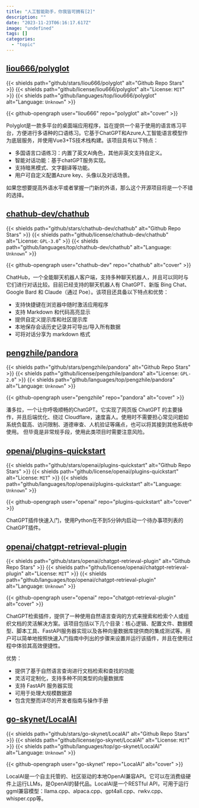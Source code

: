 ```yaml
---
title: "人工智能助手，你我皆可拥有[2]"
description: ""
date: "2023-11-23T06:16:17.617Z"
image: "undefined"
tags: []
categories:
  - "topic"
---
```


## [liou666/polyglot](https://github.com/liou666/polyglot)

{{< shields path="github/stars/liou666/polyglot" alt="Github Repo Stars" >}} {{< shields path="github/license/liou666/polyglot" alt="License: `MIT`" >}} {{< shields path="github/languages/top/liou666/polyglot" alt="Language: `Unknown`" >}}

{{< github-opengraph user="liou666" repo="polyglot" alt="cover" >}}

Polyglot是一款多平台的桌面端应用程序，旨在提供一个易于使用的语言练习平台，方便进行多语种的口语练习。它基于ChatGPT和Azure人工智能语言模型作为底层服务，并使用Vue3+TS技术栈构建。该项目具有以下特点：

- 多国语言口语练习：内置了英文AI角色，其他非英文支持自定义。
- 智能对话功能：基于chatGPT服务实现。
- 支持暗黑模式、文字翻译等功能。
- 用户可自定义配置Azure key、头像以及对话场景。

如果您想要提高外语水平或者掌握一门新的外语，那么这个开源项目将是一个不错的选择。
  
## [chathub-dev/chathub](https://github.com/chathub-dev/chathub)

{{< shields path="github/stars/chathub-dev/chathub" alt="Github Repo Stars" >}} {{< shields path="github/license/chathub-dev/chathub" alt="License: `GPL-3.0`" >}} {{< shields path="github/languages/top/chathub-dev/chathub" alt="Language: `Unknown`" >}}

{{< github-opengraph user="chathub-dev" repo="chathub" alt="cover" >}}

ChatHub，一个全能聊天机器人客户端，支持多种聊天机器人，并且可以同时与它们进行对话比较。目前已经支持的聊天机器人有 ChatGPT、新版 Bing Chat、Google Bard 和 Claude（通过 Poe）。该项目还具备以下特点和优势：

- 支持快捷键在浏览器中随时激活应用程序
- 支持 Markdown 和代码高亮显示
- 提供自定义提示库和社区提示库
- 本地保存会话历史记录并可导出/导入所有数据
- 可将对话分享为 markdown 格式
  
## [pengzhile/pandora](https://github.com/pengzhile/pandora)

{{< shields path="github/stars/pengzhile/pandora" alt="Github Repo Stars" >}} {{< shields path="github/license/pengzhile/pandora" alt="License: `GPL-2.0`" >}} {{< shields path="github/languages/top/pengzhile/pandora" alt="Language: `Unknown`" >}}

{{< github-opengraph user="pengzhile" repo="pandora" alt="cover" >}}

潘多拉，一个让你呼吸顺畅的ChatGPT。它实现了网页版 ChatGPT 的主要操作，并且后端优化、绕过 Cloudflare，速度喜人。使用时不需要担心常见问题如系统负载高、访问限制、道德审查、人机验证等痛点，也可以将其接到其他系统中使用。
但毕竟是非常规手段，使用此类项目时需要注意风险。
  
## [openai/plugins-quickstart](https://github.com/openai/plugins-quickstart)

{{< shields path="github/stars/openai/plugins-quickstart" alt="Github Repo Stars" >}} {{< shields path="github/license/openai/plugins-quickstart" alt="License: `MIT`" >}} {{< shields path="github/languages/top/openai/plugins-quickstart" alt="Language: `Unknown`" >}}

{{< github-opengraph user="openai" repo="plugins-quickstart" alt="cover" >}}

ChatGPT插件快速入门，使用Python在不到5分钟内启动一个待办事项列表的ChatGPT插件。
  
## [openai/chatgpt-retrieval-plugin](https://github.com/openai/chatgpt-retrieval-plugin)

{{< shields path="github/stars/openai/chatgpt-retrieval-plugin" alt="Github Repo Stars" >}} {{< shields path="github/license/openai/chatgpt-retrieval-plugin" alt="License: `MIT`" >}} {{< shields path="github/languages/top/openai/chatgpt-retrieval-plugin" alt="Language: `Unknown`" >}}

{{< github-opengraph user="openai" repo="chatgpt-retrieval-plugin" alt="cover" >}}

ChatGPT检索插件，提供了一种使用自然语言查询的方式来搜索和检索个人或组织文档的灵活解决方案。该项目包括以下几个目录：核心逻辑、配置文件、数据模型、脚本工具、FastAPI服务器实现以及各种向量数据库提供商的集成测试等。用户可以简单地按照快速入门指南中列出的步骤来设置并运行该插件，并且在使用过程中体验其高效便捷性。

优势：

- 提供了基于自然语言查询进行文档检索和查找的功能
- 灵活可定制化，支持多种不同类型的向量数据库
- 支持 FastAPI 服务器实现
- 可用于处理大规模数据源
- 包含完整而详尽的开发者指南与操作手册
  
## [go-skynet/LocalAI](https://github.com/go-skynet/LocalAI)

{{< shields path="github/stars/go-skynet/LocalAI" alt="Github Repo Stars" >}} {{< shields path="github/license/go-skynet/LocalAI" alt="License: `MIT`" >}} {{< shields path="github/languages/top/go-skynet/LocalAI" alt="Language: `Unknown`" >}}

{{< github-opengraph user="go-skynet" repo="LocalAI" alt="cover" >}}

LocalAI是一个自主托管的、社区驱动的本地OpenAI兼容API。它可以在消费级硬件上运行LLMs，是OpenAI的替代品。LocalAI是一个RESTful API，可用于运行ggml兼容模型：llama.cpp、alpaca.cpp、gpt4all.cpp、rwkv.cpp、whisper.cpp等。
  